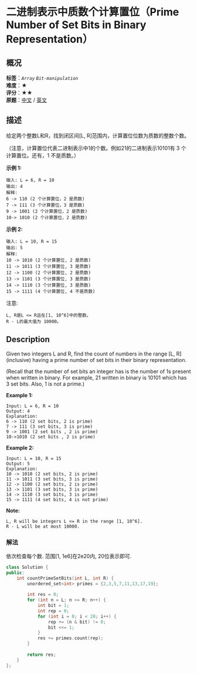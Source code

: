 # 二进制表示中质数个计算置位（Prime Number of Set Bits in Binary Representation）
## 概况
**标签**：*`Array`*  *`Bit-manipulation`*<br>
**难度**：★<br>
**评分**：★★<br>
**原题**：[中文](https://leetcode-cn.com/problems/prime-number-of-set-bits-in-binary-representation) / [英文](https://leetcode.com/problems/prime-number-of-set-bits-in-binary-representation)

## 描述
给定两个整数L和R，找到闭区间[L, R]范围内，计算置位位数为质数的整数个数。

（注意，计算置位代表二进制表示中1的个数。例如21的二进制表示10101有 3 个计算置位。还有，1 不是质数。）

**示例 1:**
```
输入: L = 6, R = 10
输出: 4
解释:
6 -> 110 (2 个计算置位，2 是质数)
7 -> 111 (3 个计算置位，3 是质数)
9 -> 1001 (2 个计算置位，2 是质数)
10-> 1010 (2 个计算置位，2 是质数)
```

**示例 2:**
```
输入: L = 10, R = 15
输出: 5
解释:
10 -> 1010 (2 个计算置位, 2 是质数)
11 -> 1011 (3 个计算置位, 3 是质数)
12 -> 1100 (2 个计算置位, 2 是质数)
13 -> 1101 (3 个计算置位, 3 是质数)
14 -> 1110 (3 个计算置位, 3 是质数)
15 -> 1111 (4 个计算置位, 4 不是质数)
```

注意:

	L, R是L <= R且在[1, 10^6]中的整数。
	R - L的最大值为 10000。

## Description
Given two integers L and R, find the count of numbers in the range [L, R] (inclusive) having a prime number of set bits in their binary representation.

(Recall that the number of set bits an integer has is the number of 1s present when written in binary.  For example, 21 written in binary is 10101 which has 3 set bits.  Also, 1 is not a prime.)

**Example 1:**
```
Input: L = 6, R = 10
Output: 4
Explanation:
6 -> 110 (2 set bits, 2 is prime)
7 -> 111 (3 set bits, 3 is prime)
9 -> 1001 (2 set bits , 2 is prime)
10->1010 (2 set bits , 2 is prime)
```

**Example 2:**
```
Input: L = 10, R = 15
Output: 5
Explanation:
10 -> 1010 (2 set bits, 2 is prime)
11 -> 1011 (3 set bits, 3 is prime)
12 -> 1100 (2 set bits, 2 is prime)
13 -> 1101 (3 set bits, 3 is prime)
14 -> 1110 (3 set bits, 3 is prime)
15 -> 1111 (4 set bits, 4 is not prime)
```

**Note:**

    L, R will be integers L <= R in the range [1, 10^6].
    R - L will be at most 10000.
    
### 解法
依次检查每个数. 范围[1, 1e6]在2e20内, 20位表示即可.
```c++
class Solution {
public:
    int countPrimeSetBits(int L, int R) {
        unordered_set<int> primes = {2,3,5,7,11,13,17,19};
        
        int res = 0;
        for (int n = L; n <= R; n++) {
            int bit = 1;
            int rep = 0;
            for (int i = 0; i < 20; i++) {
                rep += (n & bit) != 0;
                bit <<= 1;
            }
            res += primes.count(rep);
        }
        
        return res;
    }
};
```